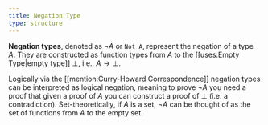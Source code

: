 ```yaml
---
title: Negation Type
type: structure
---
```


**Negation types**, denoted as $\neg A$ or `Not A`, represent the negation of a type $A$. They are constructed as function types from $A$ to the [[uses:Empty Type|empty type]] $\bot$, i.e., $A \rightarrow \bot$.

Logically via the [[mention:Curry-Howard Correspondence]] negation types can be interpreted as logical negation, meaning to prove $\neg A$ you need a proof that given a proof of $A$ you can construct a proof of $\bot$ (i.e. a contradiction). Set-theoretically, if $A$ is a set, $\neg A$ can be thought of as the set of functions from $A$ to the empty set.
